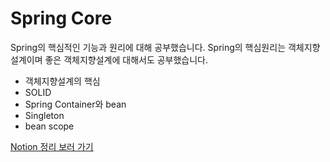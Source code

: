 # Spring Core
Spring의 핵심적인 기능과 원리에 대해 공부했습니다.
Spring의 핵심원리는 객체지향설계이며 좋은 객체지향설계에 대해서도 공부했습니다.

- 객체지향설계의 핵심
- SOLID
- Spring Container와 bean
- Singleton
- bean scope

[Notion 정리 보러 가기](https://www.notion.so/03345c2650b24aa898977dd31c40d07d)
